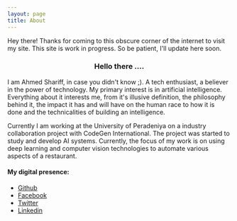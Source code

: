 ```yaml
---
layout: page
title: About
---
```


<p class="message">
     Hey there! Thanks for coming to this obscure corner of the internet to visit my site. This site is work in progress. So be patient, I'll update here soon.
</p>

<h3 style="text-align:center">Hello there ....</h3>
<p>I am Ahmed Shariff, in case you didn't know ;). A tech enthusiast, a believer in the power of technology. My primary interest is in artificial intelligence. Everything about it interests me, from it's illusive definition, the philosophy behind it, the impact it has and will have on the human race to how it is done and the technicalities of building an intelligence. </p>
<p>Currently I am working at the University of Peradeniya on a industry collaboration project with CodeGen International. The project was started to study and develop AI systems. Currently, the focus of my work is on using deep learning and computer vision technologies to automate various aspects of a restaurant.</p>

<h4> My digital presence:</h4>
<ul>
    <li> <a href="https://github.com/ahmed-shariff">Github </a></li>
    <li> <a href="https://www.facebook.com/amsha1">Facebook </a></li>
    <li> <a href="https://twitter.com/_ahmedshariff_">Twitter </a></li>
    <li> <a href="https://www.linkedin.com/in/ahmed-shariff-b2b25496/">Linkedin </a></li>
</ul>
